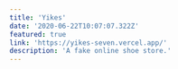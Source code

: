 ```yaml
---
title: 'Yikes'
date: '2020-06-22T10:07:07.322Z'
featured: true
link: 'https://yikes-seven.vercel.app/'
description: 'A fake online shoe store.'
---
```

